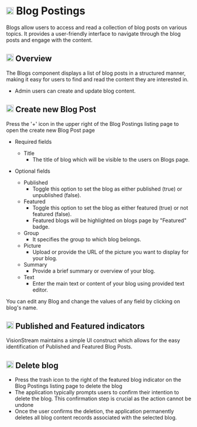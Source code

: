 # <img src="https://raw.githubusercontent.com/FortAwesome/Font-Awesome/6.x/svgs/solid/blog.svg" width="20" height="20"> Blog Postings

Blogs allow users to access and read a collection of blog posts on various topics. It provides a user-friendly interface to navigate through the blog posts and engage with the content.

## <img src="https://raw.githubusercontent.com/FortAwesome/Font-Awesome/6.x/svgs/solid/magnifying-glass-chart.svg" width="20" height="20"> Overview

The Blogs component displays a list of blog posts in a structured manner, making it easy for users to find and read the content they are interested in.

* Admin users can create and update blog content.

## <img src="https://raw.githubusercontent.com/FortAwesome/Font-Awesome/6.x/svgs/solid/plus.svg" width="20" height="20"> Create new Blog Post

Press the '+' icon in the upper right of the Blog Postings listing page to open the create new Blog Post page

* Required fields
  - Title
    - The title of blog which will be visible to the users on Blogs page.

* Optional fields
  - Published
    - Toggle this option to set the blog as either published (true) or unpublished (false).
  - Featured
    - Toggle this option to set the blog as either featured (true) or not featured (false).
    - Featured blogs will be highlighted on blogs page by "Featured" badge.
  - Group
    - It specifies the group to which blog belongs.
  - Picture
    - Upload or provide the URL of the picture you want to display for your blog.
  - Summary
    - Provide a brief summary or overview of your blog.
  - Text
    - Enter the main text or content of your blog using provided text editor.

You can edit any Blog and change the values of any field by clicking on blog's name.

## <img src="https://raw.githubusercontent.com/FortAwesome/Font-Awesome/6.x/svgs/solid/circle.svg" width="20" height="20"> Published and Featured indicators

VisionStream maintains a simple UI construct which allows for the easy identification of Published and Featured Blog Posts.

## <img src="https://raw.githubusercontent.com/FortAwesome/Font-Awesome/6.x/svgs/solid/trash.svg" width="20" height="20"> Delete blog

* Press the trash icon to the right of the featured blog indicator on the Blog Postings listing page to delete the blog
* The application typically prompts users to confirm their intention to delete the blog. This confirmation step is crucial as the action cannot be undone
* Once the user confirms the deletion, the application permanently deletes all blog content records associated with the selected blog.